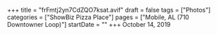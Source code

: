 +++
title = "frFmtj2yn7CdZQO7ksat.avif"
draft = false
tags = ["Photos"]
categories = ["ShowBiz Pizza Place"]
pages = ["Mobile, AL (710 Downtowner Loop)"]
startDate = ""
+++
October 14, 2019
